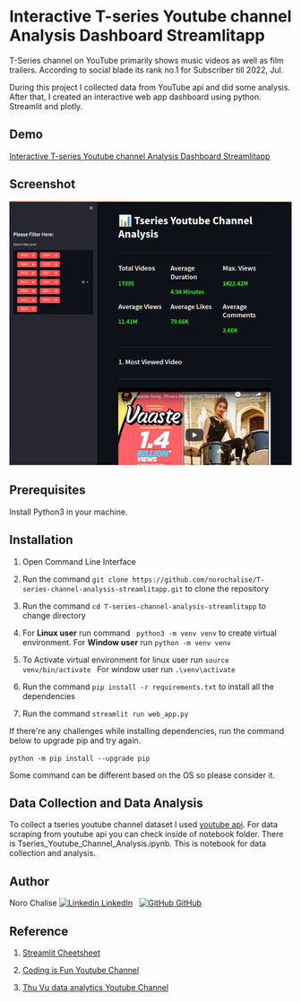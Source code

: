 # Interactive T-series Youtube channel Analysis Dashboard Streamlitapp
T-Series channel on YouTube primarily shows music videos as well as film trailers. According to social blade its rank no.1 for Subscriber till 2022, Jul.

During this project I collected data from YouTube api and did some analysis. After that, I created an interactive web app dashboard using python. Streamlit and plotly. 

## Demo
[Interactive T-series Youtube channel Analysis Dashboard Streamlitapp](https://t-series-interactive-dashboard.herokuapp.com/)

## Screenshot
![This is an image](screenshot/Screenshot.png)

## Prerequisites
Install Python3 in your machine.


## Installation

  1. Open Command Line Interface
  2. Run the command ```git clone https://github.com/norochalise/T-series-channel-analysis-streamlitapp.git``` to clone the repository
  3. Run the command ```cd T-series-channel-analysis-streamlitapp``` to change directory
  4. For **Linux user** run command ``` python3 -m venv venv``` to create virtual environment. For **Window user** run ```python -m venv venv ```
  5. To Activate virtual environment for linux user run ```source venv/bin/activate ``` For window user run ``` .\venv\activate ```
  6. Run the command ```pip install -r requirements.txt``` to install all the dependencies

  7. Run the command ```streamlit run web_app.py```

  If there're any challenges while installing dependencies, run the command below to upgrade pip and try again. 

```python -m pip install --upgrade pip```

Some command can be different based on the OS so please  consider it.


## Data Collection and Data Analysis

To collect a tseries youtube channel dataset I used [youtube api](https://developers.google.com/youtube/v3). For data scraping from youtube api you can check inside of notebook folder. There is Tseries_Youtube_Channel_Analysis.ipynb. This is notebook for data collection and analysis. 

## Author
Noro Chalise
[![Linkedin](https://i.stack.imgur.com/gVE0j.png) LinkedIn](https://www.linkedin.com/in/norochalise/)
&nbsp;
[![GitHub](https://i.stack.imgur.com/tskMh.png) GitHub](https://github.com/norochalise)

## Reference

1. [Streamlit Cheetsheet](https://docs.streamlit.io/library/cheatsheet)

2. [Coding is Fun Youtube Channel](https://www.youtube.com/c/CodingIsFun)


3. [ Thu Vu data analytics Youtube Channel](https://www.youtube.com/c/Thuvu5)
